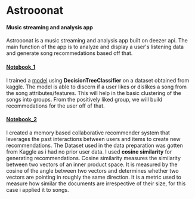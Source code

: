 # Astrooonat
#### Music streaming and analysis app
Astrooonat is a music streaming and analysis app built on deezer api. The main function of the app is to analyze and display a user's listening data and generate song recommedations based off that.

#### [Notebook_1](https://github.com/Josiah-Jovido/Astrooonat/blob/main/Notebooks/Notebook_1.ipynb)
I trained a [model](https://github.com/Josiah-Jovido/Astrooonat/blob/main/Notebooks/model.pkl) using **DecisionTreeClassifier** on a dataset obtained from kaggle. The model is able to discern if a user likes or dislikes a song from the song attributes/features. This will help in the basic clustering of the songs into groups. From the positively liked group, we will build recommedations for the user off of that.

#### [Notebook_2](https://github.com/Josiah-Jovido/Astrooonat/blob/main/Notebooks/Notebook_2.ipynb)
I created a memory based collaborative recommender system that leverages the past interactions between users and items to create new recommendations. The Dataset used in the data preparation was gotten from Kaggle as i had no prior user data. I used **cosine similarity** for generating recommendations. Cosine similarity measures the similarity between two vectors of an inner product space. It is measured by the cosine of the angle between two vectors and determines whether two vectors are pointing in roughly the same direction. It is a metric used to measure how similar the documents are irrespective of their size, for this case i applied it to songs.
